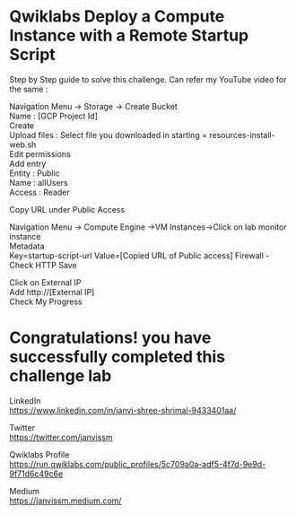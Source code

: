 # Qwiklabs Deploy a Compute Instance with a Remote Startup Script
Step by Step guide to solve this challenge. Can refer my YouTube video for the same :                

Navigation Menu -> Storage -> Create Bucket               
Name : [GCP Project Id]                     
Create                                                                              
Upload files : Select file you downloaded in starting = resources-install-web.sh                       
Edit permissions                             
Add entry                 
Entity : Public                       
Name  : allUsers                  
Access : Reader                        
 
Copy URL under Public Access                                 

Navigation Menu -> Compute Engine ->VM Instances->Click on  lab monitor instance                  
Metadata                
Key=startup-script-url
Value=[Copied URL of Public access]
Firewall - Check HTTP 
Save                      

Click on External IP                    
Add http://[External IP]                      
Check My Progress      

# Congratulations! you have successfully completed this challenge lab

LinkedIn                           
https://www.linkedin.com/in/janvi-shree-shrimal-9433401aa/                                             

Twitter                               
https://twitter.com/janvissm                            

Qwiklabs Profile                       
https://run.qwiklabs.com/public_profiles/5c709a0a-adf5-4f7d-9e9d-9f71d6c49c6e                             

Medium                               
https://janvissm.medium.com/                          
